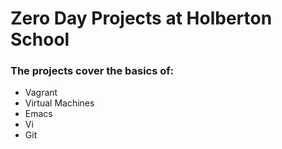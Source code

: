 # Zero Day Projects at Holberton School
### The projects cover the basics of:
- Vagrant
- Virtual Machines
- Emacs
- Vi 
- Git
